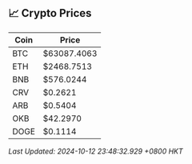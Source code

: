 ## 📈 Crypto Prices

| Coin | Price |
| ---- | ----- |
| BTC | $63087.4063 |
| ETH | $2468.7513 |
| BNB | $576.0244 |
| CRV | $0.2621 |
| ARB | $0.5404 |
| OKB | $42.2970 |
| DOGE | $0.1114 |

_Last Updated: 2024-10-12 23:48:32.929 +0800 HKT_